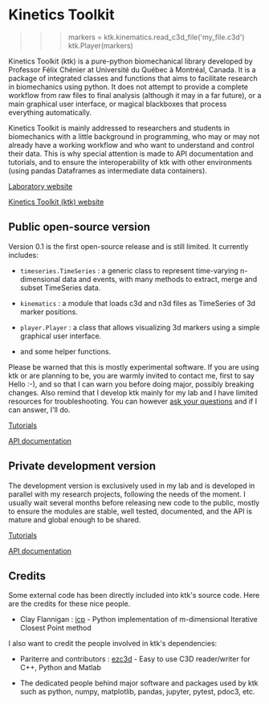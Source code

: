
Kinetics Toolkit
================

>>> markers = ktk.kinematics.read_c3d_file('my_file.c3d')
>>> ktk.Player(markers)

Kinetics Toolkit (ktk) is a pure-python biomechanical library developed by
Professor Félix Chénier at Université du Québec à Montréal, Canada. It is a
package of integrated classes and functions that aims to facilitate research in
biomechanics using python. It does not attempt to provide a complete workflow
from raw files to final analysis (although it may in a far future), or a main
graphical user interface, or magical blackboxes that process everything
automatically.

Kinetics Toolkit is mainly addressed to researchers and students in
biomechanics with a little background in programming, who may or may not
already have a working workflow and who want to understand and control their
data. This is why special attention is made to API documentation and tutorials,
and to ensure the interoperability of ktk with other environments (using pandas
Dataframes as intermediate data containers).

[Laboratory website](https://felixchenier.uqam.ca)

[Kinetics Toolkit (ktk) website](https://felixchenier.uqam.ca/kineticstoolkit)


Public open-source version
--------------------------

Version 0.1 is the first open-source release and is still limited. It currently
includes:

- `timeseries.TimeSeries` : a generic class to represent time-varying
  n-dimensional data and events, with many methods to extract, merge and subset
  TimeSeries data.

- `kinematics` : a module that loads c3d and n3d files as TimeSeries of
  3d marker positions.

- `player.Player` : a class that allows visualizing 3d markers using a simple
  graphical user interface.

- and some helper functions.

Please be warned that this is mostly experimental software. If you are using
ktk or are planning to be, you are warmly invited to contact me, first to say
Hello :-), and so that I can warn you before doing major, possibly breaking
changes. Also remind that I develop ktk mainly for my lab and I have limited
resources for troubleshooting. You can however
[ask your questions](mailto:chenier.felix@uqam.ca)
and if I can answer, I'll do.

[Tutorials](https://felixchenier.uqam.ca/ktk_dist/tutorials)

[API documentation](https://felixchenier.uqam.ca/ktk_dist/api)


Private development version
---------------------------

The development version is exclusively used in my lab and is developed in
parallel with my research projects, following the needs of the moment. I
usually wait several months before releasing new code to the public, mostly to
ensure the modules are stable, well tested, documented, and the API is mature
and global enough to be shared.

[Tutorials](https://felixchenier.uqam.ca/ktk_lab/tutorials)

[API documentation](https://felixchenier.uqam.ca/ktk_lab/api)


Credits
-------

Some external code has been directly included into ktk's source code. Here are
the credits for these nice people.

- Clay Flannigan : [icp](https://github.com/ClayFlannigan/icp) -
  Python implementation of m-dimensional Iterative Closest Point method

I also want to credit the people involved in ktk's dependencies:

- Pariterre and contributors : [ezc3d](https://github.com/pyomeca/ezc3d) -
  Easy to use C3D reader/writer for C++, Python and Matlab

- The dedicated people behind major software and packages used by ktk such as
  python, numpy, matplotlib, pandas, jupyter, pytest, pdoc3, etc.

